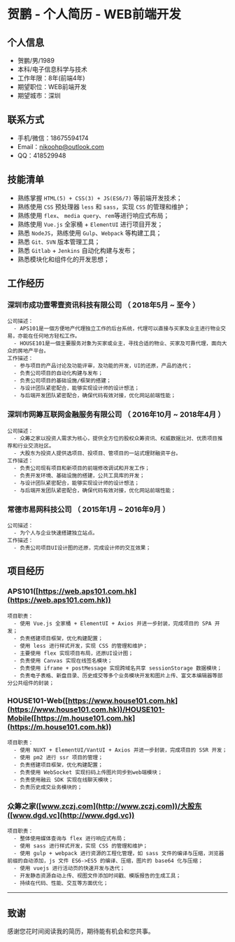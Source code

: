 # 贺鹏 - 个人简历 - WEB前端开发
## 个人信息
  - 贺鹏/男/1989
  - 本科/电子信息科学与技术
  - 工作年限：8年(前端4年)
  - 期望职位：WEB前端开发
  - 期望城市：深圳
## 联系方式
  - 手机/微信：18675594174
  - Email：nikoohp@outlook.com
  - QQ：418529948

## 技能清单
  - 熟练掌握 `HTML(5) + CSS(3) + JS(ES6/7)` 等前端开发技术；
  - 熟练使用 `CSS` 预处理器 `less` 和 `sass`，实现 `CSS` 的管理和维护；
  - 熟练使用 `flex`、 `media query`、`rem`等进行响应式布局；
  - 熟练使用 `Vue.js` 全家桶 + `ElementUI` 进行项目开发；
  - 熟悉 `NodeJS`，熟练使用 `Gulp`、`Webpack` 等构建工具；
  - 熟悉 `Git、SVN` 版本管理工具；
  - 熟悉 `Gitlab` + `Jenkins` 自动化构建与发布；
  - 熟悉模块化和组件化的开发思想；

## 工作经历
  ### 深圳市成功壹零壹资讯科技有限公司 （ 2018年5月 ~ 至今 ）
    公司描述：
      - APS101是一個方便地产代理独立工作的后台系统，代理可以直接与买家及业主进行物业交易，亦能在任何地方轻松工作。
      - HOUSE101是一個主要服务对象为买家或业主，寻找合适的物业、买家及可靠代理，面向大众的房地产平台。
    工作描述：
      - 参与项目的产品讨论及功能评审，及功能的开发，UI的还原，产品的迭代；
      - 负责公司项目的自动化构建与发布；
      - 负责公司项目的基础设施/框架的搭建；
      - 与设计团队紧密配合，能够实现设计师的设计想法；
      - 与后端开发团队紧密配合，确保代码有效对接，优化网站前端性能；

  ### 深圳市网筹互联网金融服务有限公司 （ 2016年10月 ~ 2018年4月 ）
    公司描述：
      - 众筹之家以投资人需求为核心，提供全方位的股权众筹资讯、权威数据比对、优质项目推荐和行业交流社区。
      - 大股东为投资人提供选项目、投项目、管项目的一站式理财融资平台。
    工作描述：
      - 负责公司现有项目和新项目的前端修改调试和开发工作；
      - 负责开发环境、基础设施的搭建，公共工具库的开发；
      - 与设计团队紧密配合，能够实现设计师的设计想法；
      - 与后端开发团队紧密配合，确保代码有效对接，优化网站前端性能；

  ### 常德市易网科技公司 （ 2015年1月 ~ 2016年9月 ）
    公司描述：
      - 为个人与企业快速搭建独立站点。
    工作描述：
      - 负责公司项目UI设计图的还原，完成设计师的交互效果；

## 项目经历
  ### APS101([https://web.aps101.com.hk](https://web.aps101.com.hk))
    项目职责：
      - 使用 Vue.js 全家桶 + ElementUI + Axios 并进一步封装，完成项目的 SPA 开发；
      - 负责搭建项目框架，优化构建配置；
      - 使用 less 进行样式开发，实现 CSS 的管理和维护；
      - 主要使用 flex 实现项目布局，还原UI设计图；
      - 负责使用 Canvas 实现在线签名模块；
      - 负责使用 iframe + postMessage 实现跨域名共享 sessionStorage 数据模块；
      - 负责电子表格、新盘目录、历史成交等多个业务模块开发和图片上传、富文本编辑器等部分公共组件的封装；

  ### HOUSE101-Web([https://www.house101.com.hk](https://www.house101.com.hk))/HOUSE101-Mobile([https://m.house101.com.hk](https://m.house101.com.hk))
    项目职责：
      - 使用 NUXT + ElementUI/VantUI + Axios 并进一步封装，完成项目的 SSR 开发；
      - 使用 pm2 进行 ssr 项目的管理；
      - 负责搭建项目框架，优化构建配置；
      - 负责使用 WebSocket 实现扫码上传图片同步到web端模块；
      - 负责使用融云 SDK 实现在线聊天模块；
      - 负责历史成交业务模块的；

  ### 众筹之家([www.zczj.com](http://www.zczj.com))/大股东([www.dgd.vc](http://www.dgd.vc))
    项目职责：
      - 整体使用媒体查询与 flex 进行响应式布局；
      - 使用 sass 进行样式开发，实现 CSS 的管理和维护；
      - 使用 gulp + webpack 进行资源的工程化管理，如 sass 文件的编译与压缩，浏览器前缀的自动添加，js 文件 ES6->ES5 的编译、压缩，图片的 base64 化与压缩；
      - 使用 vuejs 进行活动页的快速开发与迭代；
      - 开发静态资源自动上传、视图文件添加时间戳、模版报告的生成工具；
      - 持续在代码、性能、交互等方面优化；

---
## 致谢
感谢您花时间阅读我的简历，期待能有机会和您共事。
